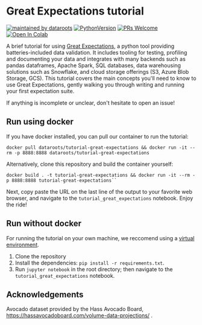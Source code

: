 # Great Expectations tutorial
[![maintained by dataroots](https://img.shields.io/badge/maintained%20by-dataroots-%2300b189)](https://dataroots.io)
[![PythonVersion](https://img.shields.io/badge/python-3.9-blue)](https://img.shields.io/badge/python-3.9-blue)
[![PRs Welcome](https://img.shields.io/badge/PRs-welcome-brightgreen.svg?style=flat-square)](http://makeapullrequest.com)
[![Open In Colab](https://colab.research.google.com/assets/colab-badge.svg)](https://colab.research.google.com/github/datarootsio/tutorial-great-expectations/blob/main/tutorial_great_expectations.ipynb)

A brief tutorial for using [Great Expectations](https://greatexpectations.io/), a python tool providing batteries-included data validation. It includes tooling for testing, profiling and documenting your data and integrates with many backends such as pandas dataframes, Apache Spark, SQL databases, data warehousing solutions such as Snowflake, and cloud storage offerings (S3, Azure Blob Storage, GCS).
This tutorial covers the main concepts you'll need to know to use Great Expectations, gently walking you through writing and running your first expectation suite.

If anything is incomplete or unclear, don't hesitate to open an issue!

## Run using docker
If you have docker installed, you can pull our container to run the tutorial:

```
docker pull dataroots/tutorial-great-expectations && docker run -it --rm -p 8888:8888 dataroots/tutorial-great-expectations
```

Alternatively, clone this repository and build the container yourself:

```
docker build . -t tutorial-great-expectations && docker run -it --rm -p 8888:8888 tutorial-great-expectations``
```

Next, copy paste the URL on the last line of the output to your favorite web browser, and navigate to the `tutorial_great_expectations` notebook.
Enjoy the ride!

## Run without docker
For running the tutorial on your own machine, we reccomend using a [virtual environment](https://docs.python.org/3/library/venv.html).
1. Clone the repository
2. Install the dependencies: `pip install -r requirements.txt`. 
3. Run `jupyter notebook` in the root directory; then navigate to the `tutorial_great_expectations` notebook.

## Acknowledgements
Avocado dataset provided by the Hass Avocado Board, https://hassavocadoboard.com/volume-data-projections/ .